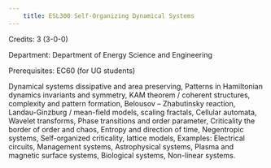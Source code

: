 ```yaml
---
    title: ESL300 Self-Organizing Dynamical Systems
---
```

Credits: 3 (3-0-0)

Department: Department of Energy Science and Engineering

Prerequisites: EC60 (for UG students)

Dynamical systems dissipative and area preserving, Patterns in Hamiltonian dynamics invariants and symmetry, KAM theorem / coherent structures, complexity and pattern formation, Belousov – Zhabutinsky reaction, Landau-Ginzburg / mean-field models, scaling fractals, Cellular automata, Wavelet transforms, Phase transitions and order parameter, Criticality the border of order and chaos, Entropy and direction of time, Negentropic systems, Self-organized criticality, lattice models, Examples: Electrical circuits, Management systems, Astrophysical systems, Plasma and magnetic surface systems, Biological systems, Non-linear systems.